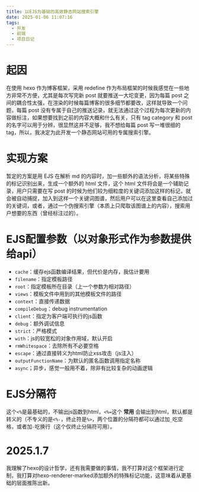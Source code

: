 ```yaml
---
title: 以EJS为基础的高效静态网站搜索引擎
date: 2025-01-06 11:07:16
tags:
  - 开发
  - 前端
  - 项目日记
---
```


# 起因

在使用 hexo 作为博客框架，采用 redefine 作为布局框架的时候我感觉在一些地方非常不方便，尤其是每次写完新 post 就要推送一大坨变更，因为每篇 post 之间的耦合性太强，在渲染的时候每篇博客的很多细节都要改，这样就导致一个问题，每篇 post 没有专属于自己的推送记录，就无法通过这个过程为每次更新的内容做标注，如果想要找到之前的内容大概和什么有关，只有 tag category 和 post 的名字可以用于分辨，很显然这并不足够，我不想给每篇 post 写一堆很细的 tag，所以，我决定为此开发一个静态网站可用的专属搜索引擎。

# 实现方案

暂定的方案是用 EJS 在解析 md 的内容时，加一些额外的语法分析，将某些特殊的标记识别出来，生成一个额外的 html 文件，这个 html 文件将会是一个辅助记录，用户只需要在写 post 的时候为他们较为细粒度的关键词添加这样的标记，就会被自动捕捉，加入到这样一个关键词图谱，然后用户可以在这里查看自己添加过的关键词，或者，通过一个伪搜索引擎（本质上只爬取该图谱上的内容），搜索用户想要的东西（曾经标注过的）。

# EJS配置参数（以对象形式作为参数提供给api）
- `cache`：缓存ejs函数编译结果，但代价是内存，我估计要用
- `filename`：指定模板路径
- `root`：指定模板所在目录（上一个参数为相对路径）
- `views`：模板文件中用到的其他模板文件的路径
- `context`：直接传递数据
- `compileDebug`：debug instrumentation
- `client`：指定为客户端可执行的js函数
- `debug`：额外调试信息
- `strict`：严格模式
- `with`：js的较宽松的对象作用域，默认开启
- `rmWhitespace`：去除所有不必要空格
- `escape`：通过直接转义为html防止xss攻击（js注入）
- `outputFunctionName`：为默认的匿名函数调用指定名称
- `async`；异步，感觉一般用不着，除非有比较复杂的动画逻辑

# EJS分隔符
这个`<%`是最基础的，不输出js函数到html，`<%=`这个 **常用** 会输出到html，默认都是转义的（不专义的是`<%-`，终止符是`%>`，两个位置的分隔符都可以通过加`_`吃空格，或者加`-`吃换行（这个仅终止分隔符可用）。


# 2025.1.7
我理解了hexo的设计哲学，还有我需要做的事情，我不打算对这个框架进行定制，我打算对hexo-renderer-marked添加额外的特殊标记功能，这意味着从更基础的层面推陈出新。

#